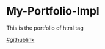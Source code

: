 # My-Portfolio-Impl
This is the portfolio of html tag

[#githublink](https://github.com/Shamindu-8845/My-Portfolio-Impl)